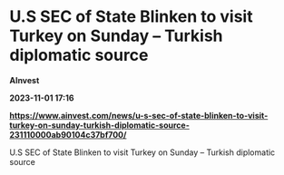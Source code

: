 # U.S SEC of State Blinken to visit Turkey on Sunday – Turkish diplomatic source
**AInvest**

**2023-11-01 17:16**

**https://www.ainvest.com/news/u-s-sec-of-state-blinken-to-visit-turkey-on-sunday-turkish-diplomatic-source-231110000ab90104c37bf700/**

U.S SEC of State Blinken to visit Turkey on Sunday – Turkish diplomatic source